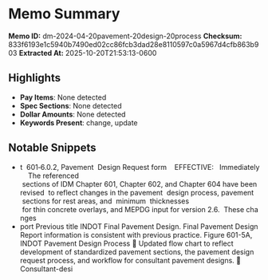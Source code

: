 # Memo Summary

**Memo ID:** dm-2024-04-20pavement-20design-20process
**Checksum:** 833f6193e1c5940b7490ed02cc86fcb3dad28e8110597c0a5967d4cfb863b903
**Extracted At:** 2025-10-20T21:53:13-0600

## Highlights
- **Pay Items**: None detected
- **Spec Sections**: None detected
- **Dollar Amounts**: None detected
- **Keywords Present**: change, update

## Notable Snippets
- t  601‐6.0.2, Pavement  Design Request form  
 EFFECTIVE:   Immediately  
 
The referenced  sections of IDM Chapter 601, Chapter 602, and Chapter 604 have been revised 
to reflect changes in the pavement  design process, pavement  sections for rest areas, and 
minimum  thicknesses  for thin concrete overlays, and MEPDG input for version 2.6.  These changes
- port  Previous title INDOT Final Pavement Design. 
Final Pavement Design Report information is 
consistent with previous practice. 
Figure 601-5A, INDOT 
Pavement Design Process  Updated flow chart to reflect development of standardized 
pavement sections, the pavement design request process, 
and workflow for consultant pavement designs. 
 Consultant-desi